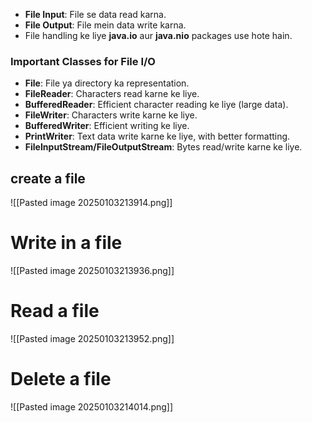 - **File Input**: File se data read karna.
- **File Output**: File mein data write karna.
- File handling ke liye **java.io** aur **java.nio** packages use hote hain.
### **Important Classes for File I/O**

- **File**: File ya directory ka representation.
- **FileReader**: Characters read karne ke liye.
- **BufferedReader**: Efficient character reading ke liye (large data).
- **FileWriter**: Characters write karne ke liye.
- **BufferedWriter**: Efficient writing ke liye.
- **PrintWriter**: Text data write karne ke liye, with better formatting.
- **FileInputStream/FileOutputStream**: Bytes read/write karne ke liye.

## create a file 

![[Pasted image 20250103213914.png]]

# Write in a file 

![[Pasted image 20250103213936.png]]

# Read a file

![[Pasted image 20250103213952.png]]

# Delete a file

![[Pasted image 20250103214014.png]]

